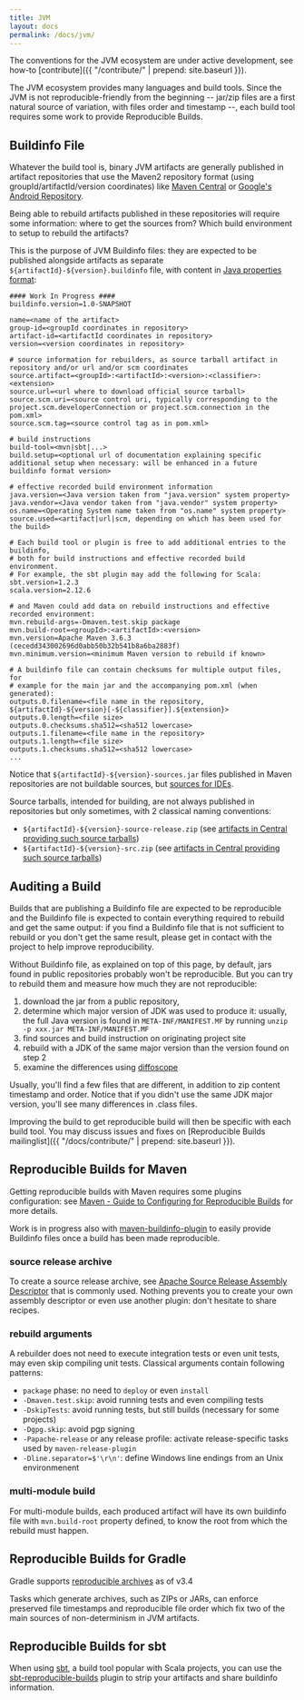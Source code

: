 ```yaml
---
title: JVM
layout: docs
permalink: /docs/jvm/
---
```


The conventions for the JVM ecosystem are under active development, 
see how-to [contribute]({{ "/contribute/" | prepend: site.baseurl }}).

The JVM ecosystem provides many languages and build tools.
Since the JVM is not reproducible-friendly from the beginning
-- jar/zip files are a first natural source of variation, with files order and timestamp --,
each build tool requires some work to provide Reproducible Builds.

Buildinfo File
--------------

Whatever the build tool is, binary JVM artifacts are generally published in artifact repositories
that use the Maven2 repository format (using groupId/artifactId/version coordinates)
like [Maven Central](https://search.maven.org/) or [Google's Android Repository](https://dl.google.com/dl/android/maven2/index.html).

Being able to rebuild artifacts published in these repositories will require some information: where to get the sources from?
Which build environment to setup to rebuild the artifacts?

This is the purpose of JVM Buildinfo files: they are expected to be published alongside artifacts
as separate `${artifactId}-${version}.buildinfo` file, with content in
[Java properties format](https://en.wikipedia.org/wiki/.properties):


```
#### Work In Progress ####
buildinfo.version=1.0-SNAPSHOT

name=<name of the artifact>
group-id=<groupId coordinates in repository>
artifact-id=<artifactId coordinates in repository>
version=<version coordinates in repository>

# source information for rebuilders, as source tarball artifact in repository and/or url and/or scm coordinates
source.artifact=<groupId>:<artifactId>:<version>:<classifier>:<extension>
source.url=<url where to download official source tarball>
source.scm.uri=<source control uri, typically corresponding to the project.scm.developerConnection or project.scm.connection in the pom.xml>
source.scm.tag=<source control tag as in pom.xml>

# build instructions
build-tool=<mvn|sbt|...>
build.setup=<optional url of documentation explaining specific additional setup when necessary: will be enhanced in a future buildinfo format version>

# effective recorded build environment information
java.version=<Java version taken from "java.version" system property>
java.vendor=<Java vendor taken from "java.vendor" system property>
os.name=<Operating System name taken from "os.name" system property>
source.used=<artifact|url|scm, depending on which has been used for the build>

# Each build tool or plugin is free to add additional entries to the buildinfo,
# both for build instructions and effective recorded build environment.
# For example, the sbt plugin may add the following for Scala:
sbt.version=1.2.3
scala.version=2.12.6

# and Maven could add data on rebuild instructions and effective recorded environment:
mvn.rebuild-args=-Dmaven.test.skip package
mvn.build-root=<groupId>:<artifactId>:<version>
mvn.version=Apache Maven 3.6.3 (cecedd343002696d0abb50b32b541b8a6ba2883f)
mvn.minimum.version=<minimum Maven version to rebuild if known>

# A buildinfo file can contain checksums for multiple output files, for
# example for the main jar and the accompanying pom.xml (when generated):
outputs.0.filename=<file name in the repository, ${artifactId}-${version}[-${classifier}].${extension}>
outputs.0.length=<file size>
outputs.0.checksums.sha512=<sha512 lowercase>
outputs.1.filename=<file name in the repository>
outputs.1.length=<file size>
outputs.1.checksums.sha512=<sha512 lowercase>
...
```

Notice that `${artifactId}-${version}-sources.jar` files published in Maven repositories are not buildable sources, but [sources for IDEs](https://central.sonatype.org/pages/requirements.html#supply-javadoc-and-sources).

Source tarballs, intended for building, are not always published in repositories but only sometimes, with 2 classical naming conventions:
- `${artifactId}-${version}-source-release.zip` (see [artifacts in Central providing such source tarballs](https://search.maven.org/search?q=l:source-release))
- `${artifactId}-${version}-src.zip` (see [artifacts in Central providing such source tarballs](https://search.maven.org/search?q=l:src))

Auditing a Build
----------------

Builds that are publishing a Buildinfo file are expected to be reproducible and the Buildinfo
file is expected to contain everything required to rebuild and get the same output:
if you find a Buildinfo file that is not sufficient to rebuild or you don't get the same result,
please get in contact with the project to help improve reproducibility.

Without Buildinfo file, as explained on top of this page, by default, jars  found in public repositories probably won't be reproducible.
But you can try to rebuild them and measure how much they are not reproducible:

1. download the jar from a public repository,
2. determine which major version of JDK was used to produce it: usually, the full Java version is found in `META-INF/MANIFEST.MF` by running `unzip -p xxx.jar META-INF/MANIFEST.MF`
3. find sources and build instruction on originating project site
4. rebuild with a JDK of the same major version than the version found on step 2
4. examine the differences using [diffoscope](https://diffoscope.org/)

Usually, you'll find a few files that are different, in addition to zip content timestamp and order.
Notice that if you didn't use the same JDK major version, you'll see many differences in .class files.

Improving the build to get reproducible build will then be specific with each build tool.
You may discuss issues and fixes on [Reproducible Builds mailinglist]({{ "/docs/contribute/" | prepend: site.baseurl }}).

Reproducible Builds for Maven
-----------------------------

Getting reproducible builds with Maven requires some plugins configuration: see
[Maven - Guide to Configuring for Reproducible Builds](https://maven.apache.org/guides/mini/guide-reproducible-builds.html)
for more details.

Work is in progress also with [maven-buildinfo-plugin](https://github.com/apache/maven-studies/tree/maven-buildinfo-plugin)
to easily provide Buildinfo files once a build has been made reproducible.

### source release archive
To create a source release archive, see [Apache Source Release Assembly Descriptor](https://maven.apache.org/apache-resource-bundles/#Source_Release_Assembly_Descriptor)
that is commonly used. Nothing prevents you to create your own assembly descriptor or even use another plugin: don't hesitate to share recipes.

### rebuild arguments
A rebuilder does not need to execute integration tests or even unit tests, may even skip compiling unit tests.
Classical arguments contain following patterns:
- `package` phase: no need to `deploy` or even `install`
- `-Dmaven.test.skip`: avoid running tests and even compiling tests
- `-DskipTests`: avoid running tests, but still builds (necessary for some projects)
- `-Dgpg.skip`: avoid pgp signing
- `-Papache-release` or any release profile: activate release-specific tasks used by `maven-release-plugin`
- `-Dline.separator=$'\r\n'`: define Windows line endings from an Unix environmenent

### multi-module build
For multi-module builds, each produced artifact will have its
own buildinfo file with `mvn.build-root` property defined, to know the root from which the
rebuild must happen.

Reproducible Builds for Gradle
---------------------------

Gradle supports [reproducible archives](https://docs.gradle.org/current/userguide/working_with_files.html#sec:reproducible_archives) as of v3.4

Tasks which generate archives, such as ZIPs or JARs, can enforce preserved file timestamps and reproducible file order which fix two of the main sources of non-determinism in JVM artifacts.

Reproducible Builds for sbt
---------------------------

When using [sbt](https://www.scala-sbt.org/), a build tool popular with Scala
projects, you can use the
[sbt-reproducible-builds](https://github.com/raboof/sbt-reproducible-builds)
plugin to strip your artifacts and share buildinfo information.
